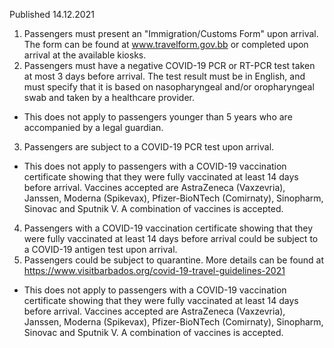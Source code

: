 Published 14.12.2021
1. Passengers must present an "Immigration/Customs Form" upon arrival. The form can be found at <a href="http://www.travelform.gov.bb/">www.travelform.gov.bb</a> or completed upon arrival at the available kiosks.
2. Passengers must have a negative COVID-19 PCR or RT-PCR test taken at most 3 days before arrival. The test result must be in English, and must specify that it is based on nasopharyngeal and/or oropharyngeal swab and taken by a healthcare provider.
- This does not apply to passengers younger than 5 years who are accompanied by a legal guardian.
3. Passengers are subject to a COVID-19 PCR test upon arrival.
- This does not apply to passengers with a COVID-19 vaccination certificate showing that they were fully vaccinated at least 14 days before arrival. Vaccines accepted are AstraZeneca (Vaxzevria), Janssen, Moderna (Spikevax), Pfizer-BioNTech (Comirnaty), Sinopharm, Sinovac and Sputnik V. A combination of vaccines is accepted.
4. Passengers with a COVID-19 vaccination certificate showing that they were fully vaccinated at least 14 days before arrival could be subject to a COVID-19 antigen test upon arrival.
5. Passengers could be subject to quarantine. More details can be found at <a href="https://www.visitbarbados.org/covid-19-travel-guidelines-2021">https://www.visitbarbados.org/covid-19-travel-guidelines-2021</a>
- This does not apply to passengers with a COVID-19 vaccination certificate showing that they were fully vaccinated at least 14 days before arrival. Vaccines accepted are AstraZeneca (Vaxzevria), Janssen, Moderna (Spikevax), Pfizer-BioNTech (Comirnaty), Sinopharm, Sinovac and Sputnik V. A combination of vaccines is accepted.